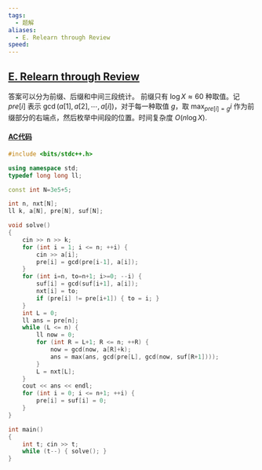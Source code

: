 ```yaml
---
tags:
  - 题解
aliases:
  - E. Relearn through Review
speed:
---
```

## [E. Relearn through Review](https://codeforces.com/gym/105386/problem/E)

答案可以分为前缀、后缀和中间三段统计。
前缀只有 $\log X\approx60$ 种取值。记 $pre[i]$ 表示 $\gcd(a[1],a[2],\cdots,a[i])$，对于每一种取值 $g$，取 $\displaystyle\max_{pre[i]=g}{i}$ 作为前缀部分的右端点，然后枚举中间段的位置。时间复杂度 $O(n\log X)$.

#### [AC代码](https://codeforces.com/gym/105386/submission/285571364)

```cpp
#include <bits/stdc++.h>

using namespace std;
typedef long long ll;

const int N=3e5+5;

int n, nxt[N];
ll k, a[N], pre[N], suf[N];

void solve()
{
    cin >> n >> k;
    for (int i = 1; i <= n; ++i) {
        cin >> a[i];
        pre[i] = gcd(pre[i-1], a[i]);
    }
    for (int i=n, to=n+1; i>=0; --i) {
        suf[i] = gcd(suf[i+1], a[i]);
        nxt[i] = to;
        if (pre[i] != pre[i+1]) { to = i; }
    }
    int L = 0;
    ll ans = pre[n];
    while (L <= n) {
        ll now = 0;
        for (int R = L+1; R <= n; ++R) {
            now = gcd(now, a[R]+k);
            ans = max(ans, gcd(pre[L], gcd(now, suf[R+1])));
        }
        L = nxt[L];
    }
    cout << ans << endl;
    for (int i = 0; i <= n+1; ++i) {
        pre[i] = suf[i] = 0;    
    }
}

int main()
{
    int t; cin >> t;
    while (t--) { solve(); }
}
```
